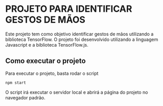 PROJETO PARA IDENTIFICAR GESTOS DE MÃOS
==============================
Este projeto tem como objetivo identificar gestos de mãos utilizando a biblioteca TensorFlow. O projeto foi desenvolvido utilizando a linguagem Javascript e a biblioteca TensorFlow.js.

## Como executar o projeto
Para executar o projeto, basta rodar o script
```
npm start
```
O script irá executar o servidor local e abrirá a página do projeto no navegador padrão.